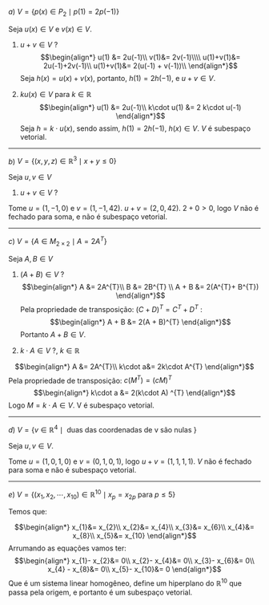 $a)$
$V = \{p(x) \in P_{2} \mid p(1) = 2p(-1)\}$

Seja $u(x) \in V$ e $v(x) \in V$. 
1. $u + v \in V$ ?
$$\begin{align*}
u(1) &= 2u(-1)\\
v(1)&= 2v(-1)\\\\
u(1)+v(1)&= 2u(-1)+2v(-1)\\
u(1)+v(1)&= 2(u(-1) + v(-1))\\
\end{align*}$$
Seja $h(x) = u(x) + v(x)$, portanto, $h(1) = 2h(-1)$, e $u + v \in V$.

2. $ku(x) \in V$ para $k \in \mathbb{R}$ 
$$\begin{align*}
u(1) &= 2u(-1)\\
k\cdot u(1) &= 2 k\cdot u(-1)
\end{align*}$$
Seja $h=k\cdot u(x)$, sendo assim, $h(1) = 2h(-1)$, $h(x) \in V$. $V$ é subespaço vetorial.
___
$b)$ $V = \{(x,y,z) \in \mathbb{R}^{3} \mid x + y \le 0\}$

Seja $u,v \in V$ 

1. $u + v \in V$ ? 

Tome $u=(1, -1, 0)$ e $v=(1, -1, 42)$.
$u + v = (2, 0, 42)$. $2 + 0 \gt 0$, logo $V$ não é fechado para soma, e não é subespaço vetorial.




___
$c)$ $V = \{A \in M_{2 \times 2} \mid A = 2A^{T}\}$  

Seja $A, B \in V$

1. $(A + B) \in V$ ?
$$\begin{align*}
A &= 2A^{T}\\
B &= 2B^{T} \\
A + B &= 2(A^{T}+ B^{T})
\end{align*}$$
Pela propriedade de transposição: $(C + D)^{T} = C^{T}+ D^{T}$ :
$$\begin{align*}
A + B &= 2(A + B)^{T}
\end{align*}$$
Portanto $A + B \in V$.

2. $k \cdot A \in V$ ?, $k \in \mathbb{R}$ 

$$\begin{align*}
A &= 2A^{T}\\
k\cdot a&= 2k\cdot A^{T}
\end{align*}$$
Pela propriedade de transposição: $c(M^{T}) = (cM)^{T}$
$$\begin{align*}
k\cdot a &= 2(k\cdot A) ^{T}
\end{align*}$$
Logo $M = k \cdot A \in V$. V é subespaço vetorial.
___
$d)$ $V = \{v \in \mathbb{R}^{4}\mid \text{ duas das coordenadas de v são nulas }\}$ 

Seja $u, v \in V$.

Tome $u = (1, 0, 1, 0)$ e $v=(0,1,0,1)$, logo $u + v = (1, 1, 1, 1)$. $V$ não é fechado para soma e não é subespaço vetorial.
___
$e)$ $V = \{(x_{1}, x_{2}, \cdots, x_{10}) \in \mathbb{R}^{10} \mid x_{p}= x_{2p} \text{ para } p \le 5\}$

Temos que:

$$\begin{align*}
x_{1}&= x_{2}\\
x_{2}&= x_{4}\\
x_{3}&= x_{6}\\
x_{4}&= x_{8}\\
x_{5}&= x_{10}
\end{align*}$$
Arrumando as equações vamos ter:
$$\begin{align*}
x_{1}-  x_{2}&= 0\\
x_{2}- x_{4}&= 0\\
x_{3}- x_{6}&= 0\\
x_{4} - x_{8}&= 0\\
x_{5}- x_{10}&= 0
\end{align*}$$
Que é um sistema linear homogêneo, define um hiperplano do $\mathbb{R}^{10}$ que passa pela origem, e portanto é um subespaço vetorial.
